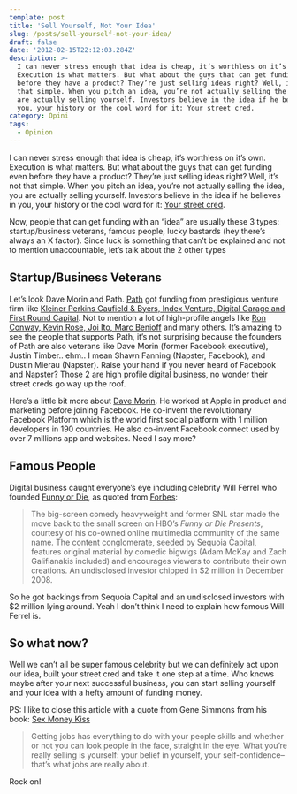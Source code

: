 ```yaml
---
template: post
title: 'Sell Yourself, Not Your Idea'
slug: /posts/sell-yourself-not-your-idea/
draft: false
date: '2012-02-15T22:12:03.284Z'
description: >-
  I can never stress enough that idea is cheap, it’s worthless on it’s own.
  Execution is what matters. But what about the guys that can get funding even
  before they have a product? They’re just selling ideas right? Well, it’s not
  that simple. When you pitch an idea, you’re not actually selling the idea, you
  are actually selling yourself. Investors believe in the idea if he believes in
  you, your history or the cool word for it: Your street cred.
category: Opini
tags:
  - Opinion
---
```


I can never stress enough that idea is cheap, it’s worthless on it’s own. Execution is what matters. But what about the guys that can get funding even before they have a product? They’re just selling ideas right? Well, it’s not that simple. When you pitch an idea, you’re not actually selling the idea, you are actually selling yourself. Investors believe in the idea if he believes in you, your history or the cool word for it: <span style="text-decoration: underline;">Your street cred</span>.

Now, people that can get funding with an “idea” are usually these 3 types: startup/business veterans, famous people, lucky bastards (hey there’s always an X factor). Since luck is something that can’t be explained and not to mention unaccountable, let’s talk about the 2 other types

## Startup/Business Veterans

Let’s look Dave Morin and Path. [Path](http://path.com/) got funding from prestigious venture firm like [Kleiner Perkins Caufield & Byers, Index Venture, Digital Garage and First Round Capital](http://www.blogherald.com/2011/02/02/paths-personal-network-startup-funding/). Not to mention a lot of high-profile angels like [Ron Conway, Kevin Rose, Joi Ito, Marc Benioff](http://www.quora.com/Path-company-product/Who-funded-Path) and many others. It’s amazing to see the people that supports Path, it’s not surprising because the founders of Path are also veterans like Dave Morin (former Facebook executive), Justin Timber.. ehm.. I mean Shawn Fanning (Napster, Facebook), and Dustin Mierau (Napster). Raise your hand if you never heard of Facebook and Napster? Those 2 are high profile digital business, no wonder their street creds go way up the roof.

Here’s a little bit more about [Dave Morin](http://www.crunchbase.com/person/dave-morin). He worked at Apple in product and marketing before joining Facebook. He co-invent the revolutionary Facebook Platform which is the world first social platform with 1 million developers in 190 countries. He also co-invent Facebook connect used by over 7 millions app and websites. Need I say more?

## Famous People

Digital business caught everyone’s eye including celebrity Will Ferrel who founded [Funny or Die](http://www.funnyordie.com/), as quoted from [Forbes](http://www.forbes.com/2010/10/06/celebrity-backed-startups-entrepreneurs-technology-sustainable-tech-10_slide_8.html):

> The big-screen comedy heavyweight and former SNL star made the move back to the small screen on HBO’s _Funny or Die Presents_, courtesy of his co-owned online multimedia community of the same name. The content conglomerate, seeded by Sequoia Capital, features original material by comedic bigwigs (Adam McKay and Zach Galifianakis included) and encourages viewers to contribute their own creations. An undisclosed investor chipped in \$2 million in December 2008.

So he got backings from Sequoia Capital and an undisclosed investors with \$2 million lying around. Yeah I don’t think I need to explain how famous Will Ferrel is.

## So what now?

Well we can’t all be super famous celebrity but we can definitely act upon our idea, built your street cred and take it one step at a time. Who knows maybe after your next successful business, you can start selling yourself and your idea with a hefty amount of funding money.

PS: I like to close this article with a quote from Gene Simmons from his book: [Sex Money Kiss](http://www.amazon.com/Sex-Money-Kiss-Gene-Simmons/dp/1893224864)

> Getting jobs has everything to do with your people skills and whether or not you can look people in the face, straight in the eye. What you’re really selling is yourself: your belief in yourself, your self-confidence–that’s what jobs are really about.

Rock on!
